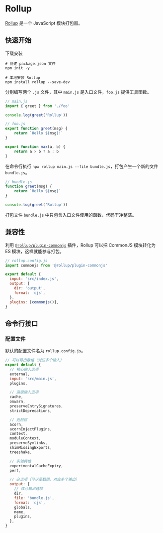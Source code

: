 
# Rollup

[Rollup](https://rollupjs.org/guide/en/) 是一个 JavaScript 模块打包器。

## 快速开始

下载安装

``` shell
# 创建 package.json 文件
npm init -y

# 本地安装 Rollup
npm install rollup --save-dev
```

分别编写两个 `.js` 文件，其中 `main.js` 是入口文件，`foo.js` 提供工具函数。

``` js
// main.js
import { greet } from './foo'

console.log(greet('Rollup'))

// foo.js
export function greet(msg) {
    return `Hello ${msg}!`
}

export function max(a, b) {
	return a > b ? a : b
}
```

在命令行执行 `npx rollup main.js --file bundle.js`，打包产生一个新的文件 `bundle.js`。

``` javascript
// bundle.js
function greet(msg) {
    return `Hello ${msg}`
}

console.log(greet('Rollup'))
```

打包文件 `bundle.js` 中只包含入口文件使用的函数，代码干净整洁。

## 兼容性

利用 [`@rollup/plugin-commonjs`](https://github.com/rollup/plugins/tree/master/packages/commonjs) 插件，Rollup 可以把 CommonJS 模块转化为 ES 模块，这样就能参与打包。

```js
// rollup.config.js
import commonjs from '@rollup/plugin-commonjs'

export default {
  input: 'src/index.js',
  output: {
    dir: 'output',
    format: 'cjs',
  },
  plugins: [commonjs()],
}
```

## 命令行接口

### 配置文件

默认的配置文件名为 `rollup.config.js`。

```js
// 可以导出数组（对应多个输入）
export default {
  // 核心输入选项
  external,
  input: 'src/main.js',
  plugins,

  // 高级输入选项
  cache,
  onwarn,
  preserveEntrySignatures,
  strictDeprecations,

  // 危险区
  acorn,
  acornInjectPlugins,
  context,
  moduleContext,
  preserveSymlinks,
  shimMissingExports,
  treeshake,

  // 实验特性
  experimentalCacheExpiry,
  perf,

  // 必选项（可以是数组，对应多个输出）
  output: {
    // 核心输出选项
    dir,
    file: 'bundle.js',
    format: 'cjs',
    globals,
    name,
    plugins,
  },
}
```

